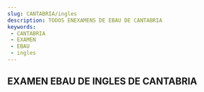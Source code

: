 ```yaml
---
slug: CANTABRIA/ingles
description: TODOS ENEXAMENS DE EBAU DE CANTABRIA
keywords:
 - CANTABRIA
 - EXAMEN
 - EBAU
 - ingles
---
```

## EXAMEN EBAU DE INGLES DE CANTABRIA

